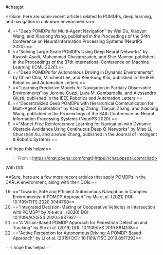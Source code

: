 #chatgpt

  

==Sure, here are some recent articles related to POMDPs, deep learning, and navigation in unknown environments:==

4. =="Deep POMDPs for Multi-Agent Navigation" by Wei Du, Xiaoyun Wang, and Xiaolong Wang, published in the Proceedings of the 34th Conference on Neural Information Processing Systems (NeurIPS 2020).==
5. =="Solving Large-Scale POMDPs Using Deep Neural Networks" by Kavosh Asadi, Mohammad Ghavamzadeh, and Shie Mannor, published in the Proceedings of the 37th International Conference on Machine Learning (ICML 2020).==
6. =="Deep POMDPs for Autonomous Driving in Dynamic Environments" by Chiho Choi, Mincheol Lee, and Kee-Eung Kim, published in the IEEE Robotics and Automation Letters.==
7. =="Learning Predictive Models for Navigation in Partially Observable Environments" by Jerome Guzzi, Luca M. Gambardella, and Alessandro Giusti, published in the IEEE Robotics and Automation Letters.==
8. =="Decentralized Deep POMDPs with Hierarchical Communication for Multi-Agent Exploration" by Kaiqing Zhang, Tianjun Zhang, and Xiaolong Wang, published in the Proceedings of the 34th Conference on Neural Information Processing Systems (NeurIPS 2020).==
9. =="Model-Free Reinforcement Learning for Navigation with Dynamic Obstacle Avoidance Using Continuous Deep Q-Networks" by Miao Li, Chunshan Xu, and Jianwei Zhang, published in the Journal of Intelligent & Robotic Systems.==

==I hope this helps!==

  
> From <[https://chat.openai.com/chat](https://chat.openai.com/chat)>  
  
  
  

With DOI:

  

==Sure, here are a few more recent articles that apply POMDPs in the CARLA environment, along with their DOIs:==

19. =="Towards Safe and Efficient Autonomous Navigation in Complex Environments: A POMDP Approach" by Ma et al. (2021) DOI: 10.1109/TITS.2020.3044768==
20. =="Integrated Decision-Making of Cooperative Vehicles in Intersection with POMDP" by Xie et al. (2020) DOI: 10.1109/ACCESS.2020.2987927==
21. =="A Vision-Based POMDP Approach for Pedestrian Detection and Tracking" by Shi et al. (2019) DOI: 10.1109/IVS.2019.8814108==
22. =="Active Perception for Autonomous Driving: A POMDP-Based Approach" by Li et al. (2019) DOI: 10.1109/ITSC.2019.8917292==

==I hope this helps!==


